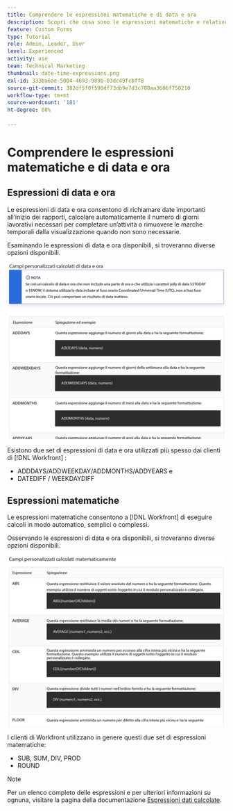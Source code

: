 ```yaml
---
title: Comprendere le espressioni matematiche e di data e ora
description: Scopri che cosa sono le espressioni matematiche e relative alla data e all’ora e quali sono disponibili per la creazione di dati personalizzati in Adobe [!UICONTROL Workfront].
feature: Custom Forms
type: Tutorial
role: Admin, Leader, User
level: Experienced
activity: use
team: Technical Marketing
thumbnail: date-time-expressions.png
exl-id: 333ba6ae-5004-4693-989b-03dc49fcbff8
source-git-commit: 382df5f0f590df73db9e7d3c708aa3606f750210
workflow-type: tm+mt
source-wordcount: '181'
ht-degree: 88%

---
```


# Comprendere le espressioni matematiche e di data e ora

## Espressioni di data e ora

Le espressioni di data e ora consentono di richiamare date importanti all’inizio dei rapporti, calcolare automaticamente il numero di giorni lavorativi necessari per completare un’attività o rimuovere le marche temporali dalla visualizzazione quando non sono necessarie.

Esaminando le espressioni di data e ora disponibili, si troveranno diverse opzioni disponibili.

![Espressioni di data e ora di esempio](assets/datetimeexpressions01.png)

Esistono due set di espressioni di data e ora utilizzati più spesso dai clienti di [!DNL Workfront] :

* ADDDAYS/ADDWEEKDAY/ADDMONTHS/ADDYEARS e
* DATEDIFF / WEEKDAYDIFF

## Espressioni matematiche

Le espressioni matematiche consentono a [!DNL Workfront] di eseguire calcoli in modo automatico, semplici o complessi.

Osservando le espressioni di data e ora disponibili, si troveranno diverse opzioni disponibili.

![Espressioni matematiche di esempio](assets/datetimeexpressions02.png)

I clienti di Workfront utilizzano in genere questi due set di espressioni matematiche:

* SUB, SUM, DIV, PROD
* ROUND

>[!NOTE]
>
>Per un elenco completo delle espressioni e per ulteriori informazioni su ognuna, visitare la pagina della documentazione [Espressioni dati calcolate](https://experienceleague.adobe.com/it/docs/workfront/using/reporting/reports/calculated-custom-data/calculated-data-expressions).

